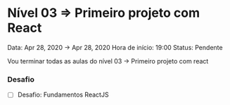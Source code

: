 # Nível 03 ⇒ Primeiro projeto com React

Data: Apr 28, 2020 → Apr 28, 2020
Hora de início: 19:00
Status: Pendente

Vou terminar todas as aulas do nível 03 → Primeiro projeto com react

### Desafio

- [ ]  Desafio: Fundamentos ReactJS